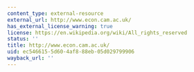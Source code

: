 ```yaml
---
content_type: external-resource
external_url: http://www.econ.cam.ac.uk/
has_external_license_warning: true
license: https://en.wikipedia.org/wiki/All_rights_reserved
status: ''
title: http://www.econ.cam.ac.uk/
uid: ec546615-5d60-4af8-88eb-05d029799906
wayback_url: ''
---
```

